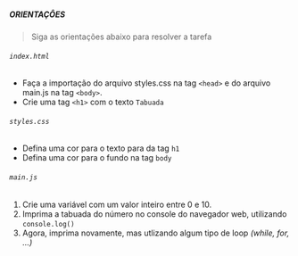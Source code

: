 ##### ORIENTAÇÔES
> Siga as orientações abaixo para resolver a tarefa

###### `index.html`
 - Faça a importação do arquivo styles.css na tag `<head>` e do arquivo main.js na tag `<body>`.
 - Crie uma tag `<h1>` com o texto `Tabuada`

###### `styles.css`
 - Defina uma cor para o texto para da tag `h1`
 - Defina uma cor para o fundo na tag `body`
 
###### `main.js`
1. Crie uma variável com um valor inteiro entre 0 e 10.
2. Imprima a tabuada do número no console do navegador web, utilizando `console.log()`
3. Agora, imprima novamente, mas utlizando algum tipo de loop *(while, for, ...)*